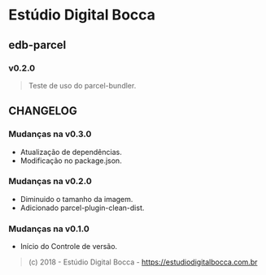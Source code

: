 # Estúdio Digital Bocca

## edb-parcel

### v0.2.0

> Teste de uso do parcel-bundler.

## CHANGELOG

### Mudanças na v0.3.0

- Atualização de dependências.
- Modificação no package.json.

### Mudanças na v0.2.0

- Diminuido o tamanho da imagem.
- Adicionado parcel-plugin-clean-dist.

### Mudanças na v0.1.0

- Início do Controle de versão.

> (c) 2018 - Estúdio Digital Bocca - <https://estudiodigitalbocca.com.br>
